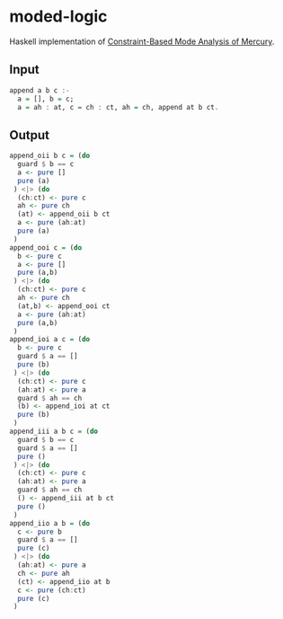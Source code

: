 # moded-logic

Haskell implementation of [Constraint-Based Mode Analysis of Mercury](https://lara.epfl.ch/w/_media/cc09:modeanalysisoverton.pdf).

## Input

```hs
append a b c :-
  a = [], b = c;
  a = ah : at, c = ch : ct, ah = ch, append at b ct.
```

## Output

```hs
append_oii b c = (do
  guard $ b == c
  a <- pure []
  pure (a)
 ) <|> (do
  (ch:ct) <- pure c
  ah <- pure ch
  (at) <- append_oii b ct
  a <- pure (ah:at)
  pure (a)
 )
append_ooi c = (do
  b <- pure c
  a <- pure []
  pure (a,b)
 ) <|> (do
  (ch:ct) <- pure c
  ah <- pure ch
  (at,b) <- append_ooi ct
  a <- pure (ah:at)
  pure (a,b)
 )
append_ioi a c = (do
  b <- pure c
  guard $ a == []
  pure (b)
 ) <|> (do
  (ch:ct) <- pure c
  (ah:at) <- pure a
  guard $ ah == ch
  (b) <- append_ioi at ct
  pure (b)
 )
append_iii a b c = (do
  guard $ b == c
  guard $ a == []
  pure ()
 ) <|> (do
  (ch:ct) <- pure c
  (ah:at) <- pure a
  guard $ ah == ch
  () <- append_iii at b ct
  pure ()
 )
append_iio a b = (do
  c <- pure b
  guard $ a == []
  pure (c)
 ) <|> (do
  (ah:at) <- pure a
  ch <- pure ah
  (ct) <- append_iio at b
  c <- pure (ch:ct)
  pure (c)
 )
```
